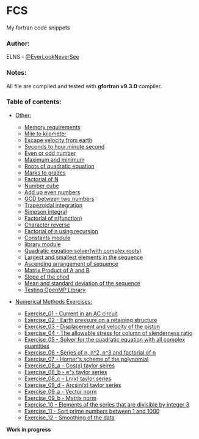 # FCS
My fortran code snippets

### Author:
ELNS - [@EverLookNeverSee](https://github.com/EverLookNeverSee)

### Notes:
All file are compiled and tested with **gfortran v9.3.0** compiler.

### Table of contents:
* [Other:](/src)
    * [Memory requirements](/src/other/Memory_requirements.f90)
    * [Mile to kilometer](/src/other/Mile_to_Km.f90)
    * [Escape velocity from earth](/src/other/escape_velocity.f90)
    * [Seconds to hour,minute,second](/src/other/convert_time.f90)
    * [Even or odd number](/src/other/even_odd.f90)
    * [Maximum and minimum](/src/other/max_min.f90)
    * [Roots of quadratic equation](/src/other/roots.f90)
    * [Marks to grades](/src/other/mark_to_grade.f90)
    * [Factorial of N](src/other/factorial.f90)
    * [Number cube](src/other/number_cube.f90)
    * [Add up even numbers](/src/other/sum_of_evens.f90)
    * [GCD between two numbers](/src/other/gcd.f90)
    * [Trapezoidal integration](src/other/trapezoidal_rule.f90)
    * [Simpson integral](/src/other/simpson_rule.f90)
    * [Factorial of n(function)](src/other/fact.f90)
    * [Character reverse](/src/other/character_reverse.f90)
    * [Factorial of n using recursion](/src/other/recursive_factorial.f90)
    * [Constants module](/src/other/constants.f90)
    * [library module](/src/other/library.f90)
    * [Quadratic equation solver(with complex roots)](/src/other/quadratic_equation_solver.f90)
    * [Largest and smallest elements in the sequence](/src/other/largest_smalest.f90)
    * [Ascending arrangement of sequence](/src/other/aas.f90)
    * [Matrix Product of A and B](/src/other/matrix_product.f90)
    * [Slope of the chod](/src/other/slope_of_chord.f90)
    * [Mean and standard deviation of the sequence](/src/other/mean_sd_x.f90)
    * [Testing OpenMP Library](/src/other/test_open_mp.f90)

* [Numerical Methods Exercises:](/src/numerical%20methods)
    * [Exercise_01 - Current in an AC circuit](/src/numerical%20methods/Exercise_01.f90)
    * [Exercise_02 - Earth pressure on a retaining structure](/src/numerical%20methods/Exercise_02.f90)
    * [Exercise_03 - Displacement and velocity of the piston](/src/numerical%20methods/Exercise_03.f90)
    * [Exercise_04 - The allowable stress for column of slenderness ratio](/src/numerical%20methods/Exercise_04.f90)
    * [Exercise_05 - Solver for the quadratic equation with all complex quantities](/src/numerical%20methods/Exercise_05.f90)
    * [Exercise_06 - Series of n, n^2, n^3 and factorial of n](/src/numerical%20methods/Exercise_06.f90)
    * [Exercise_07 - Horner's scheme of the polynomial](/src/numerical%20methods/Exercise_07.f90)
    * [Exercise_08_a - Cos(x) taylor seires](/src/numerical%20methods/Exercise_08_a.f90)
    * [Exercise_08_b - e^x taylor series](/src/numerical%20methods/Exercise_08_b.f90)
    * [Exercise_08_c - Ln(x) taylor series](src/numerical%20methods/Exercise_08_c.f90)
    * [Exercise_08_d - Arcsin(x) taylor series](/src/numerical%20methods/Exercise_08_d.f90)
    * [Exercise_09_a - Vector norm](/src/numerical%20methods/Exercise_09_a.f90)
    * [Exercise_09_b - Matrix norm](/src/numerical%20methods/Exercise_09_b.f90)
    * [Exercise_10 - Elements of the series that are divisible by integer 3](/src/numerical%20methods/Exercise_10.f90)
    * [Exercise_11 - Sort prime numbers between 1 and 1000](/src/numerical%20methods/Exercise_11.f90)
    * [Exercise_12 - Smoothing of the data]()

**Work in progress**